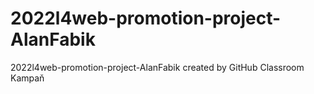 # 2022l4web-promotion-project-AlanFabik
2022l4web-promotion-project-AlanFabik created by GitHub Classroom
Kampaň
